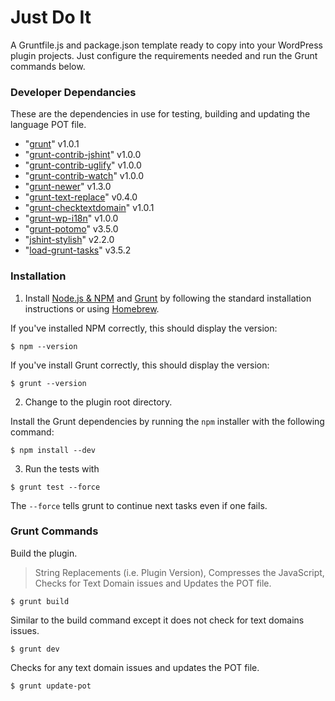 # Just Do It

A Gruntfile.js and package.json template ready to copy into your WordPress plugin projects. Just configure the requirements needed and run the Grunt commands below.

### Developer Dependancies

These are the dependencies in use for testing, building and updating the language POT file.

* "[grunt](https://www.npmjs.com/package/grunt)" v1.0.1
* "[grunt-contrib-jshint](https://www.npmjs.com/package/grunt-contrib-jshint)" v1.0.0
* "[grunt-contrib-uglify](https://www.npmjs.com/package/grunt-contrib-uglify)" v1.0.0
* "[grunt-contrib-watch](https://www.npmjs.com/package/grunt-contrib-watch)" v1.0.0
* "[grunt-newer](https://www.npmjs.com/package/grunt-newer)" v1.3.0
* "[grunt-text-replace](https://www.npmjs.com/package/grunt-text-replace)" v0.4.0
* "[grunt-checktextdomain](https://www.npmjs.com/package/grunt-checktextdomain)" v1.0.1
* "[grunt-wp-i18n](https://www.npmjs.com/package/grunt-wp-i18n)" v1.0.0
* "[grunt-potomo](https://www.npmjs.com/package/grunt-potomo)" v3.5.0
* "[jshint-stylish](https://www.npmjs.com/package/jshint-stylish)" v2.2.0
* "[load-grunt-tasks](https://www.npmjs.com/package/load-grunt-tasks)" v3.5.2

### Installation

1) Install [Node.js & NPM](https://nodejs.org/) and [Grunt](http://gruntjs.com/getting-started) by following the standard installation instructions or using [Homebrew](http://brew.sh/).

If you've installed NPM correctly, this should display the version:

``$ npm --version``

If you've install Grunt correctly, this should display the version:

``$ grunt --version``

2) Change to the plugin root directory.

Install the Grunt dependencies by running the `npm` installer with the following command:

``$ npm install --dev``

3) Run the tests with

``$ grunt test --force``

The `--force` tells grunt to continue next tasks even if one fails.

### Grunt Commands

Build the plugin.
> String Replacements (i.e. Plugin Version), Compresses the JavaScript, Checks for Text Domain issues and Updates the POT file.

``$ grunt build``

Similar to the build command except it does not check for text domains issues.

``$ grunt dev``

Checks for any text domain issues and updates the POT file.

``$ grunt update-pot``
